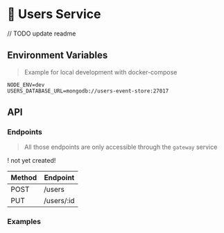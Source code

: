 # 👥 Users Service

// TODO update readme

## Environment Variables

> Example for local development with docker-compose

```
NODE_ENV=dev
USERS_DATABASE_URL=mongodb://users-event-store:27017
```

## API

### Endpoints

> All those endpoints are only accessible through the `gateway` service

! not yet created!

| Method | Endpoint   |
| ------ | ---------- |
| POST   | /users     |
| PUT    | /users/:id |

### Examples
